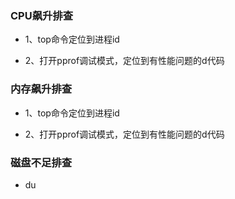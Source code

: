 ### CPU飙升排查

- 1、top命令定位到进程id

- 2、打开pprof调试模式，定位到有性能问题的d代码

### 内存飙升排查

- 1、top命令定位到进程id

- 2、打开pprof调试模式，定位到有性能问题的d代码

### 磁盘不足排查
- du


